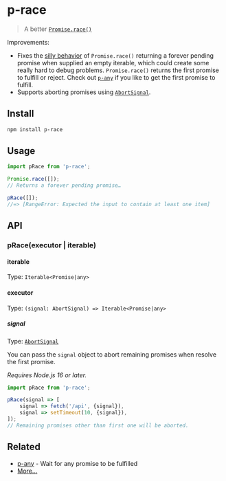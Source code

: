 # p-race

> A better [`Promise.race()`](https://developer.mozilla.org/en/docs/Web/JavaScript/Reference/Global_Objects/Promise/race)

Improvements:
- Fixes the [silly behavior](https://github.com/domenic/promises-unwrapping/issues/75) of `Promise.race()` returning a forever pending promise when supplied an empty iterable, which could create some really hard to debug problems. `Promise.race()` returns the first promise to fulfill or reject. Check out [`p-any`](https://github.com/sindresorhus/p-any) if you like to get the first promise to fulfill.
- Supports aborting promises using [`AbortSignal`](https://developer.mozilla.org/en-US/docs/Web/API/AbortSignal).

## Install

```sh
npm install p-race
```

## Usage

```js
import pRace from 'p-race';

Promise.race([]);
// Returns a forever pending promise…

pRace([]);
//=> [RangeError: Expected the input to contain at least one item]
```

## API

### pRace(executor | iterable)

#### iterable

Type: `Iterable<Promise|any>`

#### executor

Type: `(signal: AbortSignal) => Iterable<Promise|any>`

##### signal

Type: [`AbortSignal`](https://developer.mozilla.org/en-US/docs/Web/API/AbortSignal)

You can pass the `signal` object to abort remaining promises when resolve the first promise.

*Requires Node.js 16 or later.*

```js
import pRace from 'p-race';

pRace(signal => [
	signal => fetch('/api', {signal}),
	signal => setTimeout(10, {signal}),
]);
// Remaining promises other than first one will be aborted.
```

## Related

- [p-any](https://github.com/sindresorhus/p-any) - Wait for any promise to be fulfilled
- [More…](https://github.com/sindresorhus/promise-fun)
